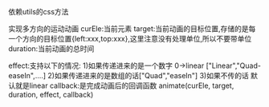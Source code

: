 依赖utils的css方法


实现多方向的运动动画
curEle:当前元素
target:当前动画的目标位置,存储的是每一个方向的目标位置{left:xxx,top:xxx},这里注意没有处理单位,所以不要带单位
duration:当前动画的总时间

effect:支持以下的情况:
1)如果传递进来的是一个数字
0->linear 
["Linear","Quad-easeIn",....]
2)如果传递进来的是数组的话["Quad","easeIn"]
3)如果不传的话 默认就是linear
callback:是完成动画后的回调函数
animate(curEle, target, duration, effect, callback)